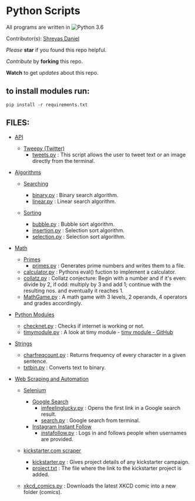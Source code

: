 # Python Scripts

All programs are written in ![Python 3.6](https://img.shields.io/badge/Python-3.5-yellow.svg)

Contributor(s): [Shreyas Daniel](https://github.com/shreydan)

_Please_ **star** if you found this repo helpful. 

_Contribute_ by **forking** this repo.

**Watch** to get _updates_ about this repo.

## to install modules run:

` pip install -r requirements.txt `

## FILES:

- [API](https://github.com/shreydan/Python/tree/master/code/API)  
  * [Tweepy (Twitter)](https://github.com/shreydan/Python/tree/master/code/API/Tweepy%20(Twitter))
      - [tweets.py](https://github.com/shreydan/Python/blob/master/code/API/Tweepy%20(Twitter)/tweets.py)
      : This script allows the user to tweet text or an image directly from the terminal.

- [Algorithms](https://github.com/shreydan/Python/tree/master/code/Algorithms)
  * [Searching](https://github.com/shreydan/Python/tree/master/code/Algorithms/Searching)
      - [binary.py](https://github.com/shreydan/Python/blob/master/code/Algorithms/Searching/binary.py)
      : Binary search algorithm.
      - [linear.py](https://github.com/shreydan/Python/blob/master/code/Algorithms/Searching/linear.py)
      : Linear search algorithm.
      
  * [Sorting](https://github.com/shreydan/Python/tree/master/code/Algorithms/Sorting)
      - [bubble.py](https://github.com/shreydan/Python/blob/master/code/Algorithms/Sorting/bubble.py)
      : Bubble sort algorithm.
      - [insertion.py](https://github.com/shreydan/Python/blob/master/code/Algorithms/Sorting/insertion.py)
      : Selection sort algorithm.
      - [selection.py](https://github.com/shreydan/Python/blob/master/code/Algorithms/Sorting/selection.py)
      : Selection sort algorithm.
    
- [Math](https://github.com/shreydan/Python/tree/master/code/Math)
  * [Primes](https://github.com/shreydan/Python/tree/master/code/Math/Primes)
    - [primes.py](https://github.com/shreydan/Python/blob/master/code/Math/Primes/primes.py)
    : Generates prime numbers and writes them to a file.
  * [calculator.py](https://github.com/shreydan/Python/blob/master/code/Math/calculator.py)
  : Pythons eval() fuction to implement a calculator.
  * [collatz.py](https://github.com/shreydan/Python/blob/master/code/Math/collatz.py)
  : Collatz conjecture: Begin with a number and if it's even: divide by 2, if odd: multiply by 3 and add 1; continue with the resulting nos. and eventually it reaches 1.
  * [MathGame.py](https://github.com/shreydan/Python/blob/master/code/Math/MathGame.py)
  : A math game with 3 levels, 2 operands, 4 operators and grades accordingly.
  
- [Python Modules](https://github.com/shreydan/Python/tree/master/code/Python%20Modules)
  * [checknet.py](https://github.com/shreydan/Python/blob/master/code/Python%20Modules/checknet.py)
  : Checks if internet is working or not.
  * [timymodule.py](https://github.com/shreydan/Python/blob/master/code/Python%20Modules/timymodule.py)
  : A look at timy module - [timy module - GitHub](https://github.com/ramonsaraiva/timy)
  
- [Strings](https://github.com/shreydan/Python/tree/master/code/Strings)
  * [charfreqcount.py](https://github.com/shreydan/Python/blob/master/code/Strings/charfreqcount.py)
  : Returns frequency of every character in a given sentence.
  * [txtbin.py](https://github.com/shreydan/Python/blob/master/code/Strings/txtbin.py)
  : Converts text to binary.
  
- [Web Scraping and Automation](https://github.com/shreydan/Python/tree/master/code/Web%20Scraping%20and%20Automation)
  * [Selenium](https://github.com/shreydan/Python/tree/master/code/Web%20Scraping%20and%20Automation/Selenium)
    - [Google Search](https://github.com/shreydan/Python/tree/master/code/Web%20Scraping%20and%20Automation/Selenium/Google%20Search)
      + [imfeelinglucky.py](https://github.com/shreydan/Python/blob/master/code/Web%20Scraping%20and%20Automation/Selenium/Google%20Search/imfeelinglucky.py)
      : Opens the first link in a Google search result.
      + [search.py](https://github.com/shreydan/Python/blob/master/code/Web%20Scraping%20and%20Automation/Selenium/Google%20Search/search.py)
      : Google search from terminal.
    - [Instagram Instant Follow](https://github.com/shreydan/Python/tree/master/code/Web%20Scraping%20and%20Automation/Selenium/Instagram%20Instant%20Follow)
      + [instafollow.py](https://github.com/shreydan/Python/blob/master/code/Web%20Scraping%20and%20Automation/Selenium/Instagram%20Instant%20Follow/instafollow.py)
      : Logs in and follows people when usernames are provided.
   * [kickstarter.com scraper](https://github.com/shreydan/Python/tree/master/code/Web%20Scraping%20and%20Automation/kickstarter.com%20scraper)
     - [kickstarter.py](https://github.com/shreydan/Python/blob/master/code/Web%20Scraping%20and%20Automation/kickstarter.com%20scraper/kickstarter.py)
     : Gives project details of any kickstarter campaign.
     - [project.txt](https://github.com/shreydan/Python/blob/master/code/Web%20Scraping%20and%20Automation/kickstarter.com%20scraper/project.txt)
     : The file where the link to the kickstarter project is added. 
     
   * [xkcd_comics.py](https://github.com/shreydan/Python/blob/master/code/Web%20Scraping%20and%20Automation/xkcd_comics.py)
   : Downloads the latest XKCD comic into a new folder (comics).
   
